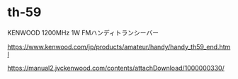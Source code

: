 # th-59

KENWOOD 1200MHz 1W FMハンディトランシーバー

https://www.kenwood.com/jp/products/amateur/handy/handy_th59_end.html

https://manual2.jvckenwood.com/contents/attachDownload/1000000330/

